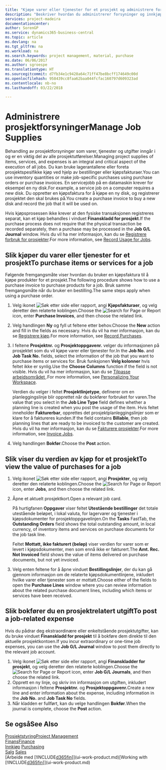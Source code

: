 ```yaml
---
title: "Kjøpe varer eller tjenester for et prosjekt og administrere forsyninger | Microsoft-dokumentasjon"
description: "Beskriver hvordan du administrerer forsyninger og innkjøp av materialer og tjenester for prosjekter."
services: project-madeira
documentationcenter: 
author: SorenGP
ms.service: dynamics365-business-central
ms.topic: article
ms.devlang: na
ms.tgt_pltfrm: na
ms.workload: na
ms.search.keywords: project management, material, purchase
ms.date: 06/06/2017
ms.author: sgroespe
ms.translationtype: HT
ms.sourcegitcommit: d7fb34e1c9428a64c71ff47be8bcff174649c00d
ms.openlocfilehash: 958439cc8faa62baa044fcfac160797d609323ad
ms.contentlocale: nb-no
ms.lasthandoff: 03/22/2018

---
```

# <a name="manage-job-supplies"></a><span data-ttu-id="afa0e-103">Administrere prosjektforsyninger</span><span class="sxs-lookup"><span data-stu-id="afa0e-103">Manage Job Supplies</span></span>
<span data-ttu-id="afa0e-104">Behandling av prosjektforsyninger som varer, tjenester og utgifter inngår i og er en viktig del av alle prosjektutførelser.</span><span class="sxs-lookup"><span data-stu-id="afa0e-104">Managing project supplies of items, services, and expenses is an integral and critical aspect of the execution of all jobs.</span></span> <span data-ttu-id="afa0e-105">Du kan bruke lagerantallene eller foreta prosjektspesifikke kjøp ved hjelp av bestillinger eller kjøpsfakturaer.</span><span class="sxs-lookup"><span data-stu-id="afa0e-105">You can use inventory quantities or make job-specific purchases using purchase orders or purchase invoices.</span></span> <span data-ttu-id="afa0e-106">En servicejobb på en datamaskin krever for eksempel en ny disk.</span><span class="sxs-lookup"><span data-stu-id="afa0e-106">For example, a service job on a computer requires a new disk.</span></span> <span data-ttu-id="afa0e-107">Du oppretter en kjøpsfaktura for å kjøpe en ny disk, og registrerer prosjektet den skal brukes på.</span><span class="sxs-lookup"><span data-stu-id="afa0e-107">You create a purchase invoice to buy a new disk and record the job that it will be used on.</span></span>

<span data-ttu-id="afa0e-108">Hvis kjøpsprosessen ikke krever at den fysiske transaksjonen registreres separat, kan et kjøp behandles i vinduet **Finanskladd for prosjekt**.</span><span class="sxs-lookup"><span data-stu-id="afa0e-108">If the purchase process does not require that the physical transaction be recorded separately, then a purchase may be processed in the **Job G/L Journal** window.</span></span> <span data-ttu-id="afa0e-109">Hvis du vil ha mer informasjon, kan du se [Registrere forbruk for prosjekter](projects-how-record-job-usage.md).</span><span class="sxs-lookup"><span data-stu-id="afa0e-109">For more information, see [Record Usage for Jobs](projects-how-record-job-usage.md).</span></span>

## <a name="to-purchase-items-or-services-for-a-job"></a><span data-ttu-id="afa0e-110">Slik kjøper du varer eller tjenester for et prosjekt</span><span class="sxs-lookup"><span data-stu-id="afa0e-110">To purchase items or services for a job</span></span>
<span data-ttu-id="afa0e-111">Følgende fremgangsmåte viser hvordan du bruker en kjøpsfaktura til å kjøpe produkter for et prosjekt.</span><span class="sxs-lookup"><span data-stu-id="afa0e-111">The following procedure shows how to use a purchase invoice to purchase products for a job.</span></span> <span data-ttu-id="afa0e-112">Bruk samme fremgangsmåte når du bruker en bestilling.</span><span class="sxs-lookup"><span data-stu-id="afa0e-112">The same steps apply when using a purchase order.</span></span>  

1. <span data-ttu-id="afa0e-113">Velg ikonet ![Søk etter side eller rapport](media/ui-search/search_small.png "Søk etter side eller rapport"), angi **Kjøpsfakturaer**, og velg deretter den relaterte koblingen.</span><span class="sxs-lookup"><span data-stu-id="afa0e-113">Choose the ![Search for Page or Report](media/ui-search/search_small.png "Search for Page or Report icon") icon, enter **Purchase Invoices**, and then choose the related link.</span></span>  
2. <span data-ttu-id="afa0e-114">Velg handlingen **Ny** og fyll ut feltene etter behov.</span><span class="sxs-lookup"><span data-stu-id="afa0e-114">Choose the **New** action and fill in the fields as necessary.</span></span> <span data-ttu-id="afa0e-115">Hvis du vil ha mer informasjon, kan du se [Registrere kjøp](purchasing-how-record-purchases.md).</span><span class="sxs-lookup"><span data-stu-id="afa0e-115">For more information, see [Record Purchases](purchasing-how-record-purchases.md).</span></span>
3. <span data-ttu-id="afa0e-116">I feltene **Prosjektnr.** og **Prosjektoppgavenr.** velger du informasjonen på prosjektet som du vil kjøpe varer eller tjenester for.</span><span class="sxs-lookup"><span data-stu-id="afa0e-116">In the **Job No.** and **Job Task No.** fields, select the information of the job that you want to purchase items or services for.</span></span> <span data-ttu-id="afa0e-117">Bruk funksjonen **Velg kolonner** hvis feltet ikke er synlig.</span><span class="sxs-lookup"><span data-stu-id="afa0e-117">Use the **Choose Columns** function if the field is not visible.</span></span> <span data-ttu-id="afa0e-118">Hvis du vil ha mer informasjon, kan du se [Tilpasse arbeidsområdet ](ui-personalization-user.md).</span><span class="sxs-lookup"><span data-stu-id="afa0e-118">For more information, see [Personalizing Your Workspace](ui-personalization-user.md).</span></span>

    <span data-ttu-id="afa0e-119">Verdien du velger i feltet **Prosjektlinjetype**, definerer om en planleggingslinje blir opprettet når du bokfører forbruket for varen.</span><span class="sxs-lookup"><span data-stu-id="afa0e-119">The value that you select in the **Job Line Type** field defines whether a planning line is created when you post the usage of the item.</span></span> <span data-ttu-id="afa0e-120">Hvis feltet inneholder **Fakturerbar**, opprettes det prosjektplanleggingslinjer som er klare for å faktureres kunden.</span><span class="sxs-lookup"><span data-stu-id="afa0e-120">If the field contains **Billable**, then job planning lines that are ready to be invoiced to the customer are created.</span></span> <span data-ttu-id="afa0e-121">Hvis du vil ha mer informasjon, kan du se [Fakturere prosjekter](projects-how-invoice-jobs.md).</span><span class="sxs-lookup"><span data-stu-id="afa0e-121">For more information, see [Invoice Jobs](projects-how-invoice-jobs.md).</span></span>
4. <span data-ttu-id="afa0e-122">Velg handlingen **Bokfør**.</span><span class="sxs-lookup"><span data-stu-id="afa0e-122">Choose the **Post** action.</span></span>

## <a name="to-view-the-value-of-purchases-for-a-job"></a><span data-ttu-id="afa0e-123">Slik viser du verdien av kjøp for et prosjekt</span><span class="sxs-lookup"><span data-stu-id="afa0e-123">To view the value of purchases for a job</span></span>
1. <span data-ttu-id="afa0e-124">Velg ikonet ![Søk etter side eller rapport](media/ui-search/search_small.png "Søk etter side eller rapport"), angi **Prosjekter**, og velg deretter den relaterte koblingen.</span><span class="sxs-lookup"><span data-stu-id="afa0e-124">Choose the ![Search for Page or Report](media/ui-search/search_small.png "Search for Page or Report icon") icon, enter **Jobs**, and then choose the related link.</span></span>
2. <span data-ttu-id="afa0e-125">Åpne et aktuelt prosjektkort.</span><span class="sxs-lookup"><span data-stu-id="afa0e-125">Open a relevant job card.</span></span>

    <span data-ttu-id="afa0e-126">På hurtigfanen **Oppgaver** viser feltet **Utestående bestillinger** det totale utestående beløpet, i lokal valuta, for lagervarer og tjenester i kjøpsdokumenter for prosjektoppgavelinjen.</span><span class="sxs-lookup"><span data-stu-id="afa0e-126">On the **Tasks** FastTab, the **Outstanding Orders** field shows the total outstanding amount, in local currency, of inventory items and services on purchase documents for the job task line.</span></span>  

    <span data-ttu-id="afa0e-127">Feltet **Mottatt, ikke fakturert (beløp)** viser verdien for varer som er levert i kjøpsdokumenter, men som ennå ikke er fakturert.</span><span class="sxs-lookup"><span data-stu-id="afa0e-127">The **Amt. Rec. Not Invoiced** field shows the value of items delivered on purchase documents, but not yet invoiced.</span></span>  
3. <span data-ttu-id="afa0e-128">Velg enten feltene for å åpne vinduet **Bestillingslinjer**, der du kan gå gjennom informasjon om de relaterte kjøpsdokumentlinjene, inkludert hvilke varer eller tjenester som er mottatt.</span><span class="sxs-lookup"><span data-stu-id="afa0e-128">Choose either of the fields to open the **Purchase Lines** window where you can review information about the related purchase document lines, including which items or services have been received.</span></span>

## <a name="to-post-a-job-related-expense"></a><span data-ttu-id="afa0e-129">Slik bokfører du en prosjektrelatert utgift</span><span class="sxs-lookup"><span data-stu-id="afa0e-129">To post a job-related expense</span></span>
<span data-ttu-id="afa0e-130">Hvis du pådrar deg ekstraordinære eller enkeltstående prosjektutgifter, kan du bruke vinduet **Finanskladd for prosjekt** til å bokføre dem direkte til den aktuelle prosjektkontoen.</span><span class="sxs-lookup"><span data-stu-id="afa0e-130">If you incur extraordinary or one-time job expenses, you can use the **Job G/L Journal** window to post them directly to the relevant job account.</span></span>

1. <span data-ttu-id="afa0e-131">Velg ikonet ![Søk etter side eller rapport](media/ui-search/search_small.png "Søk etter side eller rapport"), angi **Finanskladder for prosjekt**, og velg deretter den relaterte koblingen.</span><span class="sxs-lookup"><span data-stu-id="afa0e-131">Choose the ![Search for Page or Report](media/ui-search/search_small.png "Search for Page or Report icon") icon, enter **Job G/L Journals**, and then choose the related link.</span></span>  
2. <span data-ttu-id="afa0e-132">Opprett en ny linje, og skriv inn informasjon om utgiften, inkludert informasjon i feltene **Prosjektnr.** og **Prosjektoppgavenr.**</span><span class="sxs-lookup"><span data-stu-id="afa0e-132">Create a new line and enter information about the expense, including information in the **Job No.** and **Job Task No** fields.</span></span>  
3. <span data-ttu-id="afa0e-133">Når kladden er fullført, kan du velge handlingen **Bokfør**.</span><span class="sxs-lookup"><span data-stu-id="afa0e-133">When the journal is complete, choose the **Post** action.</span></span>

## <a name="see-also"></a><span data-ttu-id="afa0e-134">Se også</span><span class="sxs-lookup"><span data-stu-id="afa0e-134">See Also</span></span>
[<span data-ttu-id="afa0e-135">Prosjektstyring</span><span class="sxs-lookup"><span data-stu-id="afa0e-135">Project Management</span></span>](projects-manage-projects.md)  
[<span data-ttu-id="afa0e-136">Finans</span><span class="sxs-lookup"><span data-stu-id="afa0e-136">Finance</span></span>](finance.md)  
<span data-ttu-id="afa0e-137">[Innkjøp](purchasing-manage-purchasing.md)       </span><span class="sxs-lookup"><span data-stu-id="afa0e-137">[Purchasing](purchasing-manage-purchasing.md)       </span></span>  
<span data-ttu-id="afa0e-138">[Salg](sales-manage-sales.md)    </span><span class="sxs-lookup"><span data-stu-id="afa0e-138">[Sales](sales-manage-sales.md)    </span></span>  
<span data-ttu-id="afa0e-139">[Arbeide med [!INCLUDE[d365fin](includes/d365fin_md.md)]](ui-work-product.md)</span><span class="sxs-lookup"><span data-stu-id="afa0e-139">[Working with [!INCLUDE[d365fin](includes/d365fin_md.md)]](ui-work-product.md)</span></span>  

